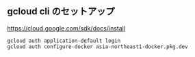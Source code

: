 ## gcloud cli のセットアップ

https://cloud.google.com/sdk/docs/install

```shell
gcloud auth application-default login
gcloud auth configure-docker asia-northeast1-docker.pkg.dev
```
